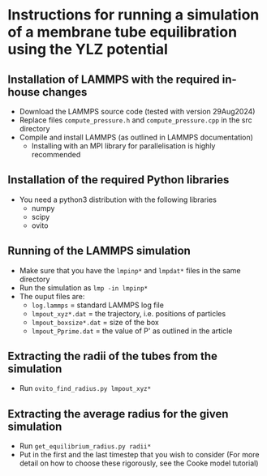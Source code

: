 Instructions for running a simulation of a membrane tube equilibration using the YLZ potential
==============================================================================================

Installation of LAMMPS with the required in-house changes
---------------------------------------------------------
- Download the LAMMPS source code (tested with version 29Aug2024)
- Replace files `compute_pressure.h` and `compute_pressure.cpp` in the src directory
- Compile and install LAMMPS (as outlined in LAMMPS documentation)
    - Installing with an MPI library for parallelisation is highly recommended

Installation of the required Python libraries
---------------------------------------------
- You need a python3 distribution with the following libraries
    -   numpy
    -   scipy
    -   ovito

Running of the LAMMPS simulation
--------------------------------
- Make sure that you have the `lmpinp*` and `lmpdat*` files in the same directory
- Run the simulation as `lmp -in lmpinp*`
- The ouput files are:
    -   `log.lammps` = standard LAMMPS log file
    -   `lmpout_xyz*.dat` = the trajectory, i.e. positions of particles
    -   `lmpout_boxsize*.dat` = size of the box
    -   `lmpout_Pprime.dat` = the value of P' as outlined in the article

Extracting the radii of the tubes from the simulation
-----------------------------------------------------
- Run `ovito_find_radius.py lmpout_xyz*`

Extracting the average radius for the given simulation
------------------------------------------------------
- Run `get_equilibrium_radius.py radii*`
- Put in the first and the last timestep that you wish to consider (For more detail on how to choose these rigorously, see the Cooke model tutorial)
